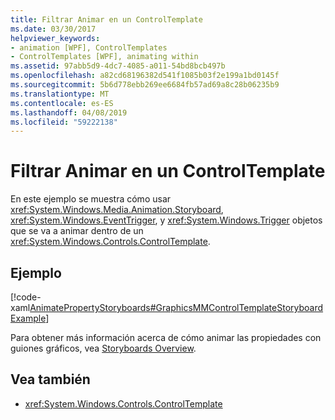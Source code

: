 ```yaml
---
title: Filtrar Animar en un ControlTemplate
ms.date: 03/30/2017
helpviewer_keywords:
- animation [WPF], ControlTemplates
- ControlTemplates [WPF], animating within
ms.assetid: 97abb5d9-4dc7-4085-a011-54bd8bcb497b
ms.openlocfilehash: a82cd68196382d541f1085b03f2e199a1bd0145f
ms.sourcegitcommit: 5b6d778ebb269ee6684fb57ad69a8c28b06235b9
ms.translationtype: MT
ms.contentlocale: es-ES
ms.lasthandoff: 04/08/2019
ms.locfileid: "59222138"
---
```

# <a name="how-to-animate-in-a-controltemplate"></a>Filtrar Animar en un ControlTemplate
En este ejemplo se muestra cómo usar <xref:System.Windows.Media.Animation.Storyboard>, <xref:System.Windows.EventTrigger>, y <xref:System.Windows.Trigger> objetos que se va a animar dentro de un <xref:System.Windows.Controls.ControlTemplate>.  
  
## <a name="example"></a>Ejemplo  
 [!code-xaml[AnimatePropertyStoryboards#GraphicsMMControlTemplateStoryboardExample](~/samples/snippets/xaml/VS_Snippets_Wpf/AnimatePropertyStoryboards/XAML/ControlTemplateStoryboardExample.xaml#graphicsmmcontroltemplatestoryboardexample)]  
  
 Para obtener más información acerca de cómo animar las propiedades con guiones gráficos, vea [Storyboards Overview](storyboards-overview.md).  
  
## <a name="see-also"></a>Vea también

- <xref:System.Windows.Controls.ControlTemplate>
